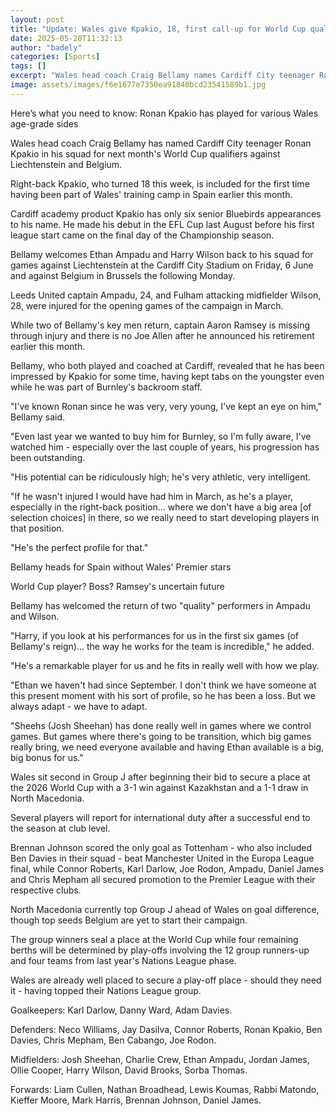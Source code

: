```yaml
---
layout: post
title: "Update: Wales give Kpakio, 18, first call-up for World Cup qualifiers"
date: 2025-05-28T11:32:13
author: "badely"
categories: [Sports]
tags: []
excerpt: "Wales head coach Craig Bellamy names Cardiff City teenager Ronan Kpakio in his squad for next month's World Cup qualifiers against Liechtenstein and B"
image: assets/images/f6e1677e7350ea91840bcd23541589b1.jpg
---
```


Here’s what you need to know: Ronan Kpakio has played for various Wales age-grade sides

Wales head coach Craig Bellamy has named Cardiff City teenager Ronan Kpakio in his squad for next month's World Cup qualifiers against Liechtenstein and Belgium.

Right-back Kpakio, who turned 18 this week, is included for the first time having been part of Wales' training camp in Spain earlier this month. 

Cardiff academy product Kpakio has only six senior Bluebirds appearances to his name. He made his debut in the EFL Cup last August before his first league start came on the final day of the Championship season.

Bellamy welcomes Ethan Ampadu and Harry Wilson back to his squad for games against Liechtenstein at the Cardiff City Stadium on Friday, 6 June and against Belgium in Brussels the following Monday.

Leeds United captain Ampadu, 24, and Fulham attacking midfielder Wilson, 28, were injured for the opening games of the campaign in March.

While two of Bellamy's key men return, captain Aaron Ramsey is missing through injury and there is no Joe Allen after he announced his retirement earlier this month.

Bellamy, who both played and coached at Cardiff, revealed that he has been impressed by Kpakio for some time, having kept tabs on the youngster even while he was part of Burnley's backroom staff.

"I've known Ronan since he was very, very young, I've kept an eye on him," Bellamy said.

"Even last year we wanted to buy him for Burnley, so I'm fully aware, I've watched him - especially over the last couple of years, his progression has been outstanding.

"His potential can be ridiculously high; he's very athletic, very intelligent.

"If he wasn't injured I would have had him in March, as he's a player, especially in the right-back position... where we don't have a big area [of selection choices] in there, so we really need to start developing players in that position.

"He's the perfect profile for that."

Bellamy heads for Spain without Wales' Premier stars

World Cup player? Boss? Ramsey's uncertain future

Bellamy has welcomed the return of two "quality" performers in Ampadu and Wilson. 

"Harry, if you look at his performances for us in the first six games (of Bellamy's reign)... the way he works for the team is incredible," he added.

"He's a remarkable player for us and he fits in really well with how we play. 

"Ethan we haven't had since September. I don't think we have someone at this present moment with his sort of profile, so he has been a loss. But we always adapt - we have to adapt.

"Sheehs (Josh Sheehan) has done really well in games where we control games. But games where there's going to be transition, which big games really bring, we need everyone available and having Ethan available is a big, big bonus for us."

Wales sit second in Group J after beginning their bid to secure a place at the 2026 World Cup with a 3-1 win against Kazakhstan and a 1-1 draw in North Macedonia. 

Several players will report for international duty after a successful end to the season at club level.

Brennan Johnson scored the only goal as Tottenham - who also included Ben Davies in their squad - beat Manchester United in the Europa League final, while Connor Roberts, Karl Darlow, Joe Rodon, Ampadu, Daniel James and Chris Mepham all secured promotion to the Premier League with their respective clubs.

North Macedonia currently top Group J ahead of Wales on goal difference, though top seeds Belgium are yet to start their campaign.

The group winners seal a place at the World Cup while four remaining berths will be determined by play-offs involving the 12 group runners-up and four teams from last year's Nations League phase.

Wales are already well placed to secure a play-off place - should they need it - having topped their Nations League group.

Goalkeepers: Karl Darlow, Danny Ward, Adam Davies.

Defenders: Neco Williams, Jay Dasilva, Connor Roberts, Ronan Kpakio, Ben Davies, Chris Mepham, Ben Cabango, Joe Rodon.

Midfielders: Josh Sheehan, Charlie Crew, Ethan Ampadu, Jordan James, Ollie Cooper, Harry Wilson, David Brooks, Sorba Thomas.

Forwards: Liam Cullen, Nathan Broadhead, Lewis Koumas, Rabbi Matondo, Kieffer Moore, Mark Harris, Brennan Johnson, Daniel James.

